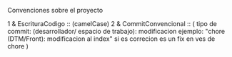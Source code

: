 Convenciones sobre el proyecto


1 & EscrituraCodigo  :: (camelCase)
2 & CommitConvencional :: (
    tipo de commit: (desarrollador/ espacio de trabajo): modificacion 
    ejemplo: 
    "chore (DTM/Front): modificacion al index" 
    si es correcion es un fix en ves de chore
    ) 

